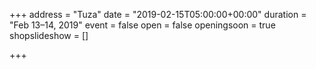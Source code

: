 +++
address = "Tuza"
date = "2019-02-15T05:00:00+00:00"
duration = "Feb 13–14, 2019"
event = false
open = false
openingsoon = true
shopslideshow = []

+++
